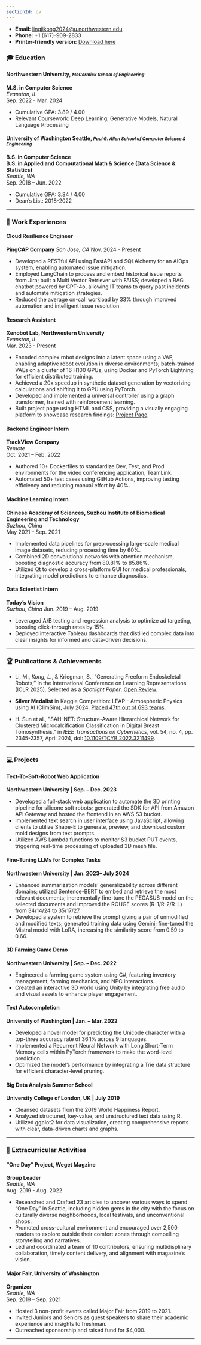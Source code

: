```yaml
---
sectionId: cv
---
```


- **Email:** [lingjikong2024@u.northwestern.edu](mailto:lingjikong2024@u.northwestern.edu)
- **Phone:** +1 (617)-909-2833
- **Printer-friendly version:** [Download here](/resume.pdf)

### 🎓 Education
#### Northwestern University, <small><i>McCormick School of Engineering</i></small>
**M.S. in Computer Science**  
*Evanston, IL*  
Sep. 2022 - Mar. 2024
- Cumulative GPA: 3.89 / 4.00
- Relevant Coursework: Deep Learning, Generative Models, Natural Language Processing
#### University of Washington Seattle, <small><i>Paul G. Allen School of Computer Science & Engineering</i></small>
**B.S. in Computer Science**  
**B.S. in Applied and Computational Math & Science (Data Science & Statistics)**  
*Seattle, WA*  
Sep. 2018 – Jun. 2022
- Cumulative GPA: 3.84 / 4.00
- Dean’s List: 2018-2022
---

### 🔬 Work Experiences
#### Cloud Resilience Engineer
**PingCAP Company**
*&#8203;San Jose, CA&#8203;*
Nov. 2024 - Present
- Developed a RESTful API using FastAPI and SQLAlchemy for an AIOps system, enabling automated issue mitigation.
- Employed LangChain to process and embed historical issue reports from Jira; built a Multi Vector Retriever with FAISS; developed a RAG chatbot powered by GPT-4o, allowing IT teams to query past incidents and automate mitigation strategies.
- Reduced the average on-call workload by 33% through improved automation and intelligent issue resolution.

#### Research Assistant
**Xenobot Lab, Northwestern University**  
*Evanston, IL*  
Mar. 2023 - Present
- Encoded complex robot designs into a latent space using a VAE, enabling adaptive robot evolution in diverse environments; batch-trained VAEs on a cluster of 16 H100 GPUs, using Docker and PyTorch Lightning for efficient distributed training.
- Achieved a 20x speedup in synthetic dataset generation by vectorizing calculations and shifting it to GPU using PyTorch.
- Developed and implemented a universal controller using a graph transformer, trained with reinforcement learning.
- Built project page using HTML and CSS, providing a visually engaging platform to showcase research findings: [Project Page](https://endoskeletal.github.io/).

#### Backend Engineer Intern  
**TrackView Company**  
*&#8203;Remote&#8203;*  
Oct. 2021 – Feb. 2022
- Authored 10+ Dockerfiles to standardize Dev, Test, and Prod environments for the video conferencing application, TeamLink.
- Automated 50+ test cases using GitHub Actions, improving testing efficiency and reducing manual effort by 40%.

#### Machine Learning Intern
**Chinese Academy of Sciences, Suzhou Institute of Biomedical Engineering and Technology**  
*Suzhou, China*  
May 2021 – Sep. 2021
- Implemented data pipelines for preprocessing large-scale medical image datasets, reducing processing time by 60%.
- Combined 2D convolutional networks with attention mechanism, boosting diagnostic accuracy from 80.81% to 85.86%.
- Utilized Qt to develop a cross-platform GUI for medical professionals, integrating model predictions to enhance diagnostics.

#### Data Scientist Intern 	
**Today’s Vision**	
*Suzhou, China*
Jun. 2019 – Aug. 2019
- Leveraged A/B testing and regression analysis to optimize ad targeting, boosting click-through rates by 15%.
- Deployed interactive Tableau dashboards that distilled complex data into clear insights for informed and data-driven decisions.

---

### 🏆 Publications & Achievements
- Li, M., *Kong, L.*, & Kriegman, S., “Generating Freeform Endoskeletal Robots,” In the International Conference on Learning Representations (ICLR 2025). Selected as a *Spotlight Paper*. [Open Review](https://openreview.net/forum?id=awvJBtB2op).

- **Silver Medalist** in Kaggle Competition: LEAP - Atmospheric Physics using AI (ClimSim), July 2024. [Placed 47th out of 693 teams](https://www.kaggle.com/competitions/leap-atmospheric-physics-ai-climsim/discussion/523105).

- H. Sun et al., "SAH-NET: Structure-Aware Hierarchical Network for Clustered Microcalcification Classification in Digital Breast Tomosynthesis," in *IEEE Transactions on Cybernetics*, vol. 54, no. 4, pp. 2345-2357, April 2024, doi: [10.1109/TCYB.2022.3211499](https://doi.org/10.1109/TCYB.2022.3211499).

---

### 💻  Projects
#### **Text-To-Soft-Robot Web Application**  
**Northwestern University | Sep. – Dec. 2023**
- Developed a full-stack web application to automate the 3D printing pipeline for silicone soft robots; generated the SDK for API from Amazon API Gateway and hosted the frontend in an AWS S3 bucket.
- Implemented text search in user interface using JavaScript, allowing clients to utilize Shape-E to generate, preview, and download custom mold designs from text prompts.
- Utilized AWS Lambda functions to monitor S3 bucket PUT events, triggering real-time processing of uploaded 3D mesh file.

#### **Fine-Tuning LLMs for Complex Tasks**  
**Northwestern University | Jan. 2023– July 2024**
- Enhanced summarization models’ generalizability across different domains; utilized Sentence-BERT to embed and retrieve the most relevant documents; incrementally fine-tune the PEGASUS model on the selected documents and improved the ROUGE scores (R-1/R-2/R-L) from 34/14/24 to 35/17/27.
- Developed a system to retrieve the prompt giving a pair of unmodified and modified texts; generated training data using Gemini; fine-tuned the Mistral model with LoRA, increasing the similarity score from 0.59 to 0.66.

#### **3D Farming Game Demo**  
**Northwestern University | Sep. – Dec. 2022**
- Engineered a farming game system using C#, featuring inventory management, farming mechanics, and NPC interactions.
- Created an interactive 3D world using Unity by integrating free audio and visual assets to enhance player engagement.

#### **Text Autocompletion**  
**University of Washington | Jan. – Mar. 2022**
- Developed a novel model for predicting the Unicode character with a top-three accuracy rate of 36.1% across 9 languages.
- Implemented a Recurrent Neural Network with Long Short-Term Memory cells within PyTorch framework to make the word-level prediction.
- Optimized the model’s performance by integrating a Trie data structure for efficient character-level pruning.

#### **Big Data Analysis Summer School**  
**University College of London, UK | July 2019**
- Cleansed datasets from the 2019 World Happiness Report.
- Analyzed structured, key-value, and unstructured text data using R.
- Utilized ggplot2 for data visualization, creating comprehensive reports with clear, data-driven charts and graphs.

---

### 🎨 Extracurricular Activities
#### “One Day” Project, Weget Magzine
**Group Leader**  
*Seattle, WA*  
Aug. 2019 - Aug. 2022
- Researched and Crafted 23 articles to uncover various ways to spend “One Day” in Seattle, including hidden gems in the city with the focus on culturally diverse neighborhoods, local festivals, and unconventional shops.
- Promoted cross-cultural environment and encouraged over 2,500 readers to explore outside their comfort zones through compelling storytelling and narratives.
- Led and coordinated a team of 10 contributors, ensuring multidisplinary collaboration, timely content delivery, and alignment with magazine’s vision.

#### Major Fair, University of Washington
**Organizer**  
*Seattle, WA*  
Sep. 2019 – Sep. 2021
- Hosted 3 non-profit events called Major Fair from 2019 to 2021.
- Invited Juniors and Seniors as guest speakers to share their academic experience and insights to freshman.
- Outreached sponsorship and raised fund for $4,000.
---
